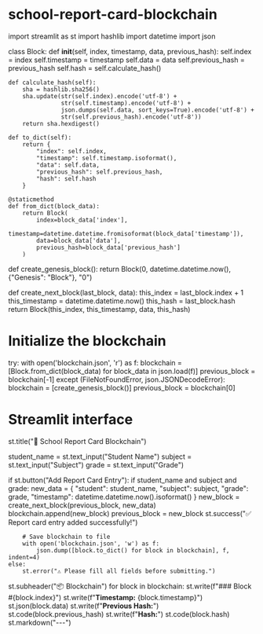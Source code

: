 # school-report-card-blockchain
import streamlit as st
import hashlib
import datetime
import json

class Block:
    def __init__(self, index, timestamp, data, previous_hash):
        self.index = index
        self.timestamp = timestamp
        self.data = data
        self.previous_hash = previous_hash
        self.hash = self.calculate_hash()

    def calculate_hash(self):
        sha = hashlib.sha256()
        sha.update(str(self.index).encode('utf-8') +
                   str(self.timestamp).encode('utf-8') +
                   json.dumps(self.data, sort_keys=True).encode('utf-8') +
                   str(self.previous_hash).encode('utf-8'))
        return sha.hexdigest()

    def to_dict(self):
        return {
            "index": self.index,
            "timestamp": self.timestamp.isoformat(),
            "data": self.data,
            "previous_hash": self.previous_hash,
            "hash": self.hash
        }

    @staticmethod
    def from_dict(block_data):
        return Block(
            index=block_data['index'],
            timestamp=datetime.datetime.fromisoformat(block_data['timestamp']),
            data=block_data['data'],
            previous_hash=block_data['previous_hash']
        )

def create_genesis_block():
    return Block(0, datetime.datetime.now(), {"Genesis": "Block"}, "0")

def create_next_block(last_block, data):
    this_index = last_block.index + 1
    this_timestamp = datetime.datetime.now()
    this_hash = last_block.hash
    return Block(this_index, this_timestamp, data, this_hash)

# Initialize the blockchain
try:
    with open('blockchain.json', 'r') as f:
        blockchain = [Block.from_dict(block_data) for block_data in json.load(f)]
        previous_block = blockchain[-1]
except (FileNotFoundError, json.JSONDecodeError):
    blockchain = [create_genesis_block()]
    previous_block = blockchain[0]

# Streamlit interface
st.title("🏫 School Report Card Blockchain")

student_name = st.text_input("Student Name")
subject = st.text_input("Subject")
grade = st.text_input("Grade")

if st.button("Add Report Card Entry"):
    if student_name and subject and grade:
        new_data = {
            "student": student_name,
            "subject": subject,
            "grade": grade,
            "timestamp": datetime.datetime.now().isoformat()
        }
        new_block = create_next_block(previous_block, new_data)
        blockchain.append(new_block)
        previous_block = new_block
        st.success("✅ Report card entry added successfully!")

        # Save blockchain to file
        with open('blockchain.json', 'w') as f:
            json.dump([block.to_dict() for block in blockchain], f, indent=4)
    else:
        st.error("⚠️ Please fill all fields before submitting.")

st.subheader("📦 Blockchain")
for block in blockchain:
    st.write(f"### Block #{block.index}")
    st.write(f"**Timestamp:** {block.timestamp}")
    st.json(block.data)
    st.write(f"**Previous Hash:**")
    st.code(block.previous_hash)
    st.write(f"**Hash:**")
    st.code(block.hash)
    st.markdown("---")
